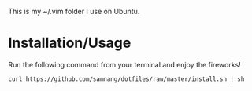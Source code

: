 This is my ~/.vim folder I use on Ubuntu.

Installation/Usage
==================

Run the following command from your terminal and enjoy the fireworks!

    curl https://github.com/samnang/dotfiles/raw/master/install.sh | sh
